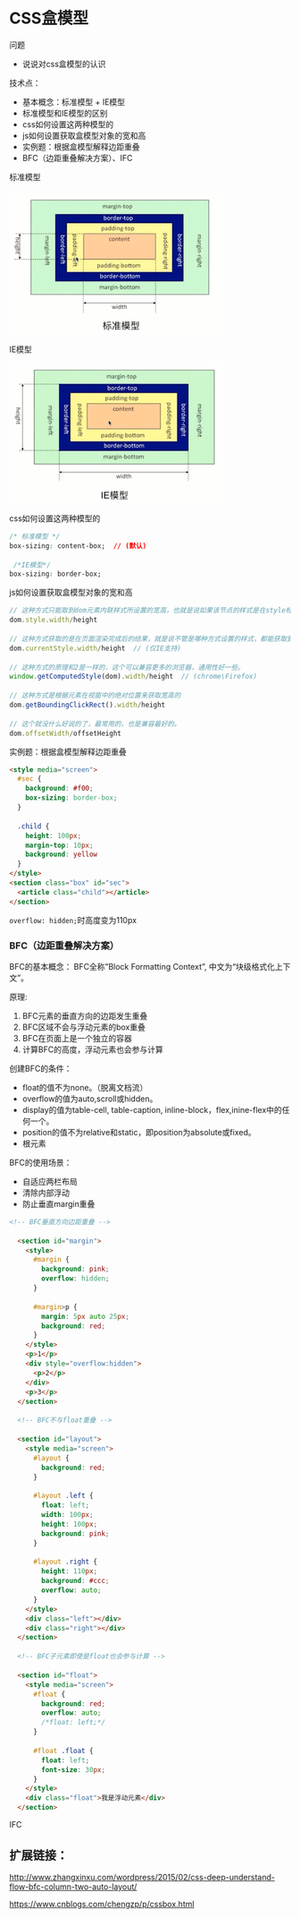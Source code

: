 # CSS盒模型

问题
- 说说对css盒模型的认识


技术点：
- 基本概念：标准模型 + IE模型
- 标准模型和IE模型的区别
- css如何设置这两种模型的
- js如何设置获取盒模型对象的宽和高
- 实例题：根据盒模型解释边距重叠
- BFC（边距重叠解决方案）、IFC


标准模型

![](./img/css-m.png)

IE模型

![](./img/css-m-ie.png)


css如何设置这两种模型的
```css
/* 标准模型 */
box-sizing: content-box;  // (默认)

 /*IE模型*/
box-sizing: border-box;
```


js如何设置获取盒模型对象的宽和高
```js
// 这种方式只能取到dom元素内联样式所设置的宽高，也就是说如果该节点的样式是在style标签中或外联的CSS文件中设置的话，通过这种方法是获取不到dom的宽高的。
dom.style.width/height

// 这种方式获取的是在页面渲染完成后的结果，就是说不管是哪种方式设置的样式，都能获取到。(仅IE支持)
dom.currentStyle.width/height  // (仅IE支持)

// 这种方式的原理和2是一样的，这个可以兼容更多的浏览器，通用性好一些。
window.getComputedStyle(dom).width/height  // (chrome\Firefox)

// 这种方式是根据元素在视窗中的绝对位置来获取宽高的
dom.getBoundingClickRect().width/height

// 这个就没什么好说的了，最常用的，也是兼容最好的。
dom.offsetWidth/offsetHeight
```


实例题：根据盒模型解释边距重叠
```html
<style media="screen">
  #sec {
    background: #f00;
    box-sizing: border-box;
  }

  .child {
    height: 100px;
    margin-top: 10px;
    background: yellow
  }
</style>
<section class="box" id="sec">
  <article class="child"></article>
</section>
```
`overflow: hidden;`时高度变为110px




### BFC（边距重叠解决方案）

BFC的基本概念：
BFC全称”Block Formatting Context”, 中文为“块级格式化上下文”。

原理:
1. BFC元素的垂直方向的边距发生重叠
1. BFC区域不会与浮动元素的box重叠
1. BFC在页面上是一个独立的容器
1. 计算BFC的高度，浮动元素也会参与计算


创建BFC的条件：
- float的值不为none。（脱离文档流）
- overflow的值为auto,scroll或hidden。
- display的值为table-cell, table-caption, inline-block，flex,inine-flex中的任何一个。
- position的值不为relative和static，即position为absolute或fixed。
- 根元素


BFC的使用场景：
- 自适应两栏布局
- 清除内部浮动 
- 防止垂直margin重叠



```html
<!-- BFC垂直方向边距重叠 -->

  <section id="margin">
    <style>
      #margin {
        background: pink;
        overflow: hidden;
      }

      #margin>p {
        margin: 5px auto 25px;
        background: red;
      }
    </style>
    <p>1</p>
    <div style="overflow:hidden">
      <p>2</p>
    </div>
    <p>3</p>
  </section>

  <!-- BFC不与float重叠 -->

  <section id="layout">
    <style media="screen">
      #layout {
        background: red;
      }

      #layout .left {
        float: left;
        width: 100px;
        height: 100px;
        background: pink;
      }

      #layout .right {
        height: 110px;
        background: #ccc;
        overflow: auto;
      }
    </style>
    <div class="left"></div>
    <div class="right"></div>
  </section>

  <!-- BFC子元素即使是float也会参与计算 -->

  <section id="float">
    <style media="screen">
      #float {
        background: red;
        overflow: auto;
        /*float: left;*/
      }

      #float .float {
        float: left;
        font-size: 30px;
      }
    </style>
    <div class="float">我是浮动元素</div>
  </section>
```

IFC



## 扩展链接：

http://www.zhangxinxu.com/wordpress/2015/02/css-deep-understand-flow-bfc-column-two-auto-layout/

https://www.cnblogs.com/chengzp/p/cssbox.html

